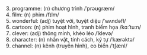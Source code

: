 3. programme: (n) chương trình /ˈprəʊɡræm/
4. film: (n) phim /fɪlm/
7. wonderful: (adj) tuyệt vời, tuyệt diệu /ˈwʌndəfl/
9. cartoon: (n) phim hoạt hình, tranh biếm họa /kɑːˈtuːn/
10. clever: (adj) thông minh, khéo léo /ˈklevə/
11. character: (n) nhân vật, tính cách, ký tự /ˈkærəktə/
12. channel: (n) kênh (truyền hình), eo biển /ˈtʃænl/